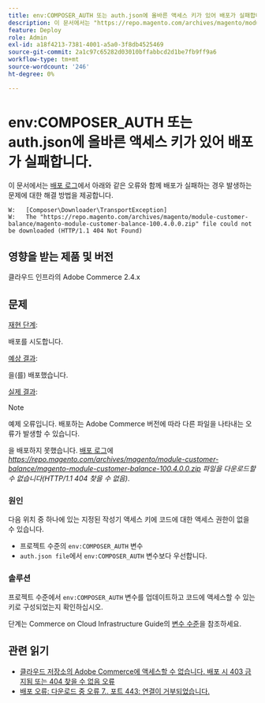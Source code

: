 ```yaml
---
title: env:COMPOSER_AUTH 또는 auth.json에 올바른 액세스 키가 있어 배포가 실패합니다.
description: 이 문서에서는 "https://repo.magento.com/archives/magento/module-customer-balance/magento-module-customer-balance-100.4.0.0.zip 파일을 다운로드할 수 없음(HTTP/1.1 404 찾을 수 없음)" 오류와 함께 배포가 실패하는 경우 발생하는 문제에 대한 해결 방법을 제공합니다.
feature: Deploy
role: Admin
exl-id: a18f4213-7381-4001-a5a0-3f8db4525469
source-git-commit: 2a1c97c65282d03010bffabbcd2d1be7fb9ff9a6
workflow-type: tm+mt
source-wordcount: '246'
ht-degree: 0%

---
```


# env:COMPOSER_AUTH 또는 auth.json에 올바른 액세스 키가 있어 배포가 실패합니다.

이 문서에서는 [배포 로그](https://experienceleague.adobe.com/en/docs/commerce-cloud-service/user-guide/develop/test/log-locations#deploy-log)에서 아래와 같은 오류와 함께 배포가 실패하는 경우 발생하는 문제에 대한 해결 방법을 제공합니다.

```
W:   [Composer\Downloader\TransportException]
W:   The "https://repo.magento.com/archives/magento/module-customer-balance/magento-module-customer-balance-100.4.0.0.zip" file could not be downloaded (HTTP/1.1 404 Not Found)
```

## 영향을 받는 제품 및 버전

클라우드 인프라의 Adobe Commerce 2.4.x

## 문제

<u>재현 단계</u>:

배포를 시도합니다.

<u>예상 결과</u>:

을(를) 배포했습니다.

<u>실제 결과</u>:

>[!NOTE]
>
>예제 오류입니다. 배포하는 Adobe Commerce 버전에 따라 다른 파일을 나타내는 오류가 발생할 수 있습니다.

을 배포하지 못했습니다. [배포 로그](https://experienceleague.adobe.com/en/docs/commerce-cloud-service/user-guide/develop/test/log-locations#deploy-log)에 *https://repo.magento.com/archives/magento/module-customer-balance/magento-module-customer-balance-100.4.0.0.zip 파일을 다운로드할 수 없습니다(HTTP/1.1 404 찾을 수 없음)*.

### 원인

다음 위치 중 하나에 있는 지정된 작성기 액세스 키에 코드에 대한 액세스 권한이 없을 수 있습니다.

* 프로젝트 수준의 `env:COMPOSER_AUTH` 변수
* `auth.json file`에서 `env:COMPOSER_AUTH` 변수보다 우선합니다.

### 솔루션

프로젝트 수준에서 `env:COMPOSER_AUTH` 변수를 업데이트하고 코드에 액세스할 수 있는 키로 구성되었는지 확인하십시오.

단계는 Commerce on Cloud Infrastructure Guide의 [변수 수준](https://experienceleague.adobe.com/en/docs/commerce-cloud-service/user-guide/configure/env/variable-levels)을 참조하세요.

## 관련 읽기

* [클라우드 저장소의 Adobe Commerce에 액세스할 수 없습니다. 배포 시 403 금지됨 또는 404 찾을 수 없음 오류](/docs/commerce-knowledge-base/kb/troubleshooting/deployment/magento-commerce-cloud-repo-could-not-be-accessed-403-forbidden-or-404-not-found-error-when-deploying.html)
* [배포 오류: 다운로드 중 오류 7.. 포트 443: 연결이 거부되었습니다.](/help/troubleshooting/deployment/deployment-error-downloading-connection-refused-adobe-commerce.md)
